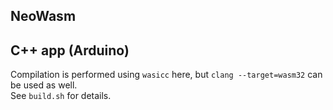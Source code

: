 ## NeoWasm

## C++ app (Arduino)

Compilation is performed using `wasicc` here, but `clang --target=wasm32` can be used as well.  
See `build.sh` for details.
